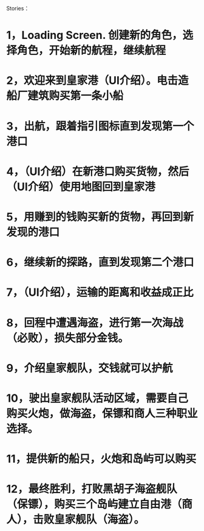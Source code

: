 Stories：
# 1，Loading Screen. 创建新的角色，选择角色，开始新的航程，继续航程
# 2，欢迎来到皇家港（UI介绍）。电击造船厂建筑购买第一条小船
# 3，出航，跟着指引图标直到发现第一个港口
# 4，（UI介绍）在新港口购买货物，然后（UI介绍）使用地图回到皇家港
# 5，用赚到的钱购买新的货物，再回到新发现的港口
# 6，继续新的探路，直到发现第二个港口
# 7，（UI介绍），运输的距离和收益成正比
# 8，回程中遭遇海盗，进行第一次海战（必败），损失部分金钱。
# 9，介绍皇家舰队，交钱就可以护航
# 10，驶出皇家舰队活动区域，需要自己购买火炮，做海盗，保镖和商人三种职业选择。
# 11，提供新的船只，火炮和岛屿可以购买
# 12，最终胜利，打败黑胡子海盗舰队（保镖），购买三个岛屿建立自由港（商人），击败皇家舰队（海盗）。